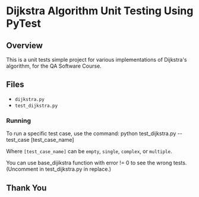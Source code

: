 # Dijkstra Algorithm Unit Testing Using PyTest

## Overview

This is a unit tests simple project for various implementations of Dijkstra's algorithm, for the QA Software Course.

## Files

- `dijkstra.py`
- `test_dijkstra.py`

### Running

To run a specific test case, use the command: python test_dijkstra.py --test_case [test_case_name]

Where `[test_case_name]` can be `empty`, `single`, `complex`, or `multiple`.

You can use base_dijikstra function with error != 0 to see the wrong tests. (Uncomment in test_dijkstra.py in replace.)

## Thank You
